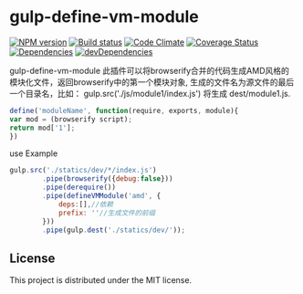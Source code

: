 # gulp-define-vm-module

[![NPM version][npm-image]][npm-url] [![Build status][travis-image]][travis-url] [![Code Climate][codeclimate-image]][codeclimate-url] [![Coverage Status][coverage-image]][coverage-url] [![Dependencies][david-image]][david-url] [![devDependencies][david-dev-image]][david-dev-url]

gulp-define-vm-module 此插件可以将browserify合并的代码生成AMD风格的模块化文件，返回browserify中的第一个模块对象, 生成的文件名为源文件的最后一个目录名，比如： gulp.src('./js/module1/index.js') 将生成 dest/module1.js.

```javascript
define('moduleName', function(require, exports, module){
var mod = (browserify script);
return mod['1'];
})
```
use Example
```javascript
gulp.src('./statics/dev/*/index.js')
        .pipe(browserify({debug:false}))
        .pipe(derequire())
        .pipe(defineVMModule('amd', {
            deps:[],//依赖
            prefix: ''//生成文件的前缀
        }))
        .pipe(gulp.dest('./statics/dev/'));
```


## License

This project is distributed under the MIT license.


[travis-url]: http://travis-ci.org/wbyoung/gulp-define-vm-module
[travis-image]: https://secure.travis-ci.org/wbyoung/gulp-define-vm-module.png?branch=master
[npm-url]: https://npmjs.org/package/gulp-define-vm-module
[npm-image]: https://badge.fury.io/js/gulp-define-vm-module.png
[codeclimate-image]: https://codeclimate.com/github/wbyoung/gulp-define-vm-module.png
[codeclimate-url]: https://codeclimate.com/github/wbyoung/gulp-define-vm-module
[coverage-image]: https://coveralls.io/repos/wbyoung/gulp-define-vm-module/badge.png
[coverage-url]: https://coveralls.io/r/wbyoung/gulp-define-vm-module
[david-image]: https://david-dm.org/wbyoung/gulp-define-vm-module.png?theme=shields.io
[david-url]: https://david-dm.org/wbyoung/gulp-define-vm-module
[david-dev-image]: https://david-dm.org/wbyoung/gulp-define-vm-module/dev-status.png?theme=shields.io
[david-dev-url]: https://david-dm.org/wbyoung/gulp-define-vm-module#info=devDependencies

[gulp-define-vm-module]: https://github.com/wbyoung/gulp-define-vm-module
[gulp-handlebars]: https://github.com/lazd/gulp-handlebars
[gulp-ember-emblem]: https://github.com/wbyoung/gulp-ember-emblem
[lodash.template]: http://lodash.com/docs#template
